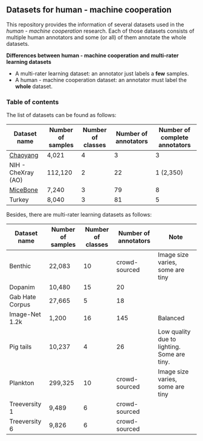 ## Datasets for human - machine cooperation

This repository provides the information of several datasets used in the *human - machine cooperation* research. Each of those datasets consists of multiple human annotators and some (or all) of them annotate the whole datasets.

**Differences between human - machine cooperation and multi-rater learning datasets**
- A multi-rater learning dataset: an annotator just labels a **few** samples.
- A human - machine cooperation dataset: an annotator must label the **whole** dataset.

### Table of contents

The list of datasets can be found as follows:

| Dataset name | Number of samples | Number of classes | Number of annotators | Number of complete annotators |
|---|---|---|---|---|
| [Chaoyang](https://github.com/cnguyen10/human_machine_cooperation_datasets/wiki/Chaoyang) | 4,021 | 4 | 3 | 3 |
| NIH - CheXray (AO) | 112,120 | 2 | 22 | 1 (2,350) |
| [MiceBone](https://github.com/cnguyen10/human_machine_cooperation_datasets/wiki/MiceBone) | 7,240 | 3 | 79 | 8 |
| Turkey | 8,040 | 3 | 81 | 5 |


Besides, there are multi-rater learning datasets as follows:

| Dataset name | Number of samples | Number of classes | Number of annotators | Note |
|---|---|---|---|---|
| Benthic | 22,083 | 10 | crowd-sourced | Image size varies, some are tiny |
| Dopanim | 10,480 | 15 | 20 | |
| Gab Hate Corpus | 27,665 | 5 | 18 |  |
| Image-Net 1.2k | 1,200 | 16 | 145 | Balanced |
| Pig tails | 10,237 | 4 | 26 | Low quality due to lighting. Some are tiny. |
| Plankton | 299,325 | 10 | crowd-sourced | Image size varies, some are tiny |
| Treeversity 1 | 9,489 | 6 | crowd-sourced | |
| Treeversity 6 | 9,826 | 6 | crowd-sourced | |
